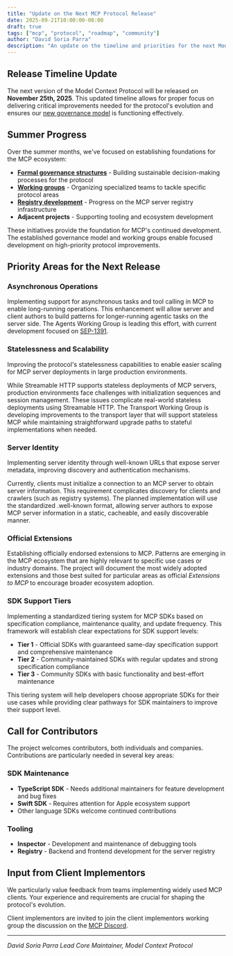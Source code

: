 ```yaml
---
title: "Update on the Next MCP Protocol Release"
date: 2025-09-21T10:00:00-08:00
draft: true
tags: ["mcp", "protocol", "roadmap", "community"]
author: "David Soria Parra"
description: "An update on the timeline and priorities for the next Model Context Protocol version"
---
```


## Release Timeline Update

The next version of the Model Context Protocol will be released on **November 25th, 2025**. This updated timeline allows for proper focus on delivering critical improvements needed for the protocol's evolution and ensures our [new governance model](https://modelcontextprotocol.io/community/governance) is functioning effectively.

## Summer Progress

Over the summer months, we've focused on establishing foundations for the MCP ecosystem:

- [**Formal governance structures**](https://modelcontextprotocol.io/community/governance) - Building sustainable decision-making processes for the protocol
- [**Working groups**](https://github.com/modelcontextprotocol/modelcontextprotocol/blob/main/MAINTAINERS.md) - Organizing specialized teams to tackle specific protocol areas
- [**Registry development**](https://blog.modelcontextprotocol.io/posts/2025-09-08-mcp-registry-preview/) - Progress on the MCP server registry infrastructure
- **Adjacent projects** - Supporting tooling and ecosystem development

These initiatives provide the foundation for MCP's continued development. The established governance model and working groups enable focused development on high-priority protocol improvements.

## Priority Areas for the Next Release

### Asynchronous Operations

Implementing support for asynchronous tasks and tool calling in MCP to enable long-running operations. This enhancement will allow server and client authors to build patterns for longer-running agentic tasks on the server side. The Agents Working Group is leading this effort, with current development focused on [SEP-1391](https://github.com/modelcontextprotocol/modelcontextprotocol/issues/1391).

### Statelessness and Scalability

Improving the protocol's statelessness capabilities to enable easier scaling for MCP server deployments in large production environments.

While Streamable HTTP supports stateless deployments of MCP servers, production environments face challenges with initialization sequences and session management. These issues complicate real-world stateless deployments using Streamable HTTP. The Transport Working Group is developing improvements to the transport layer that will support stateless MCP while maintaining straightforward upgrade paths to stateful implementations when needed.

### Server Identity

Implementing server identity through well-known URLs that expose server metadata, improving discovery and authentication mechanisms.

Currently, clients must initialize a connection to an MCP server to obtain server information. This requirement complicates discovery for clients and crawlers (such as registry systems). The planned implementation will use the standardized .well-known format, allowing server authors to expose MCP server information in a static, cacheable, and easily discoverable manner.

### Official Extensions

Establishing officially endorsed extensions to MCP. Patterns are emerging in the MCP ecosystem that are highly relevant to specific use cases or industry domains. The project will document the most widely adopted extensions and those best suited for particular areas as official _Extensions to MCP_ to encourage broader ecosystem adoption.

### SDK Support Tiers

Implementing a standardized tiering system for MCP SDKs based on specification compliance, maintenance quality, and update frequency. This framework will establish clear expectations for SDK support levels:

- **Tier 1** - Official SDKs with guaranteed same-day specification support and comprehensive maintenance
- **Tier 2** - Community-maintained SDKs with regular updates and strong specification compliance  
- **Tier 3** - Community SDKs with basic functionality and best-effort maintenance

This tiering system will help developers choose appropriate SDKs for their use cases while providing clear pathways for SDK maintainers to improve their support level.

## Call for Contributors

The project welcomes contributors, both individuals and companies. Contributions are particularly needed in several key areas:

### SDK Maintenance

- **TypeScript SDK** - Needs additional maintainers for feature development and bug fixes
- **Swift SDK** - Requires attention for Apple ecosystem support
- Other language SDKs welcome continued contributions

### Tooling

- **Inspector** - Development and maintenance of debugging tools
- **Registry** - Backend and frontend development for the server registry

## Input from Client Implementors

We particularly value feedback from teams implementing widely used MCP clients. Your experience and requirements are crucial for shaping the protocol's evolution.

Client implementors are invited to join the client implementors working group the discussion on the [MCP Discord](https://modelcontextprotocol.io/community/communication).

---

_David Soria Parra_
_Lead Core Maintainer, Model Context Protocol_
